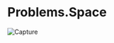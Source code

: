 # Problems.Space


![Capture](https://github.com/Beki-050701/Problems.Space/assets/107194252/c8d95404-3047-404c-a7c5-4909127acdbd)
